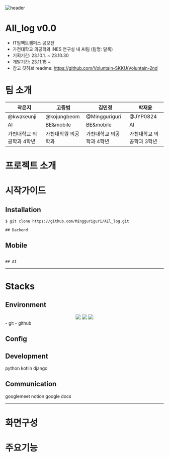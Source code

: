 ![header](https://capsule-render.vercel.app/api?type=waving&color=auto&height=300&section=header&text=AIl_log&fontSize=90)
# AIl_log v0.0

- IT임팩트캠퍼스 공모전  
- 가천대학교 의공학과 iNES 연구실 내 AI팀 (팀명: 달록)  
- 기획기간: 23.10.1. ~ 23.10.30   
- 개발기간: 23.11.15 ~   
- 참고 깃허브 readme: https://github.com/Voluntain-SKKU/Voluntain-2nd
  
# 팀 소개
|곽은지|고중범|김민정|박재윤|
|------|---|---|---|
|@kwakeunji|@kojungbeom|@Mingguriguri|@JYP0824|
|AI|BE&mobile|BE&mobile|AI|
|가천대학교 의공학과 4학년|가천대학원 의공학과|가천대학교 의공학과 4학년|가천대학교 의공학과 3학년|

# 프로젝트 소개
# 시작가이드
## Installation
```
$ git clone https://github.com/Mingguriguri/AIl_log.git

## Backend
```

## Mobile
```

## AI
```

---

# Stacks
## Environment
<div align="center">
	<img src="https://img.shields.io/badge/Java-007396?style=flat&logo=Java&logoColor=white" />
	<img src="https://img.shields.io/badge/HTML5-E34F26?style=flat&logo=HTML5&logoColor=white" />
	<img src="https://img.shields.io/badge/CSS3-1572B6?style=flat&logo=CSS3&logoColor=white" />
</div>
- git
- github

## Config

## Development
python  kotlin  django  

## Communication
googlemeet  notion  google docs

---
# 화면구성

# 주요기능
